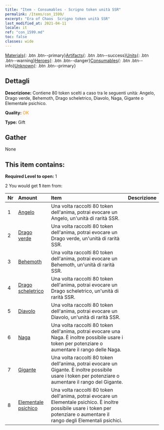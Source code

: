 ```yaml
---
title: "Item - Consumables - Scrigno token unità SSR"
permalink: /Items/con_1599/
excerpt: "Era of Chaos  Scrigno token unità SSR"
last_modified_at: 2021-04-11
locale: it
ref: "con_1599.md"
toc: false
classes: wide
---
```

 [Materials](/it/Items/){: .btn .btn--primary}[Artifacts](/it/Items/Artifacts/){: .btn .btn--success}[Units](/it/Items/Units/){: .btn .btn--warning}[Heroes](/it/Items/Heroes/){: .btn .btn--danger}[Consumables](/it/Items/Consumables/){: .btn .btn--info}[Unknown](/it/Items/Unknown/){: .btn .btn--primary}

## Dettagli
 **Descrizione:** Contiene 80 token scelti a caso tra le seguenti unità: Angelo, Drago verde, Behemoth, Drago scheletrico, Diavolo, Naga, Gigante o Elementale psichico.

 **Quality:** <span style="color: #FF8C00">OK</span>

 **Type:** Gift

## Gather

  None

## This item contains:

 **Required Level to open:** 1

 2 You would get **1** item  from:

  | Nr | Amount |     Item    | Descrizione |
  |:---|:-------|:------------|:-----------:|
  | 1 | [Angelo](/it/Items/unt_196/) | Una volta raccolti 80 token dell'anima, potrai evocare un Angelo, un'unità di rarità SSR. | 
  | 2 | [Drago verde](/it/Items/unt_205/) | Una volta raccolti 80 token dell'anima, potrai evocare un Drago verde, un'unità di rarità SSR. | 
  | 3 | [Behemoth](/it/Items/unt_223/) | Una volta raccolti 80 token dell'anima, potrai evocare un Behemoth, un'unità di rarità SSR. | 
  | 4 | [Drago scheletrico](/it/Items/unt_214/) | Una volta raccolti 80 token dell'anima, potrai evocare un Drago scheletrico, un'unità di rarità SSR. | 
  | 5 | [Diavolo](/it/Items/unt_232/) | Una volta raccolti 80 token dell'anima, potrai evocare un Diavolo, un'unità di rarità SSR. | 
  | 6 | [Naga](/it/Items/unt_240/) | Una volta raccolti 80 token dell'anima, potrai evocare una Naga. È inoltre possibile usare i token per potenziare o aumentare il rango delle Naga. | 
  | 7 | [Gigante](/it/Items/unt_241/) | Una volta raccolti 80 token dell'anima, potrai evocare un Gigante. È inoltre possibile usare i token per potenziare o aumentare il rango del Gigante. | 
  | 8 | [Elementale psichico](/it/Items/unt_267/) | Una volta raccolti 80 token dell'anima, potrai evocare un Elementale psichico. È inoltre possibile usare i token per potenziare o aumentare il rango degli Elementali psichici. | 
